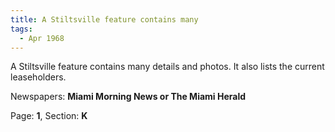 ```yaml
---  
title: A Stiltsville feature contains many  
tags:  
  - Apr 1968  
---  
```

  
A Stiltsville feature contains many details and photos. It also lists the current leaseholders.  
  
Newspapers: **Miami Morning News or The Miami Herald**  
  
Page: **1**, Section: **K** 
